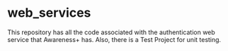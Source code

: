 # web_services
This repository has all the code associated with the authentication web service that Awareness+ has. Also, there is a Test Project for unit testing. 
